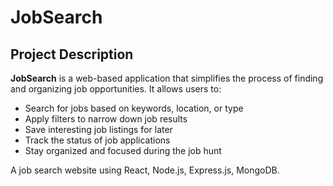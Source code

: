# JobSearch

## Project Description

**JobSearch** is a web-based application that simplifies the process of finding and organizing job opportunities. It allows users to:

- Search for jobs based on keywords, location, or type
- Apply filters to narrow down job results
- Save interesting job listings for later
- Track the status of job applications
- Stay organized and focused during the job hunt

A job search website using React, Node.js, Express.js, MongoDB.
